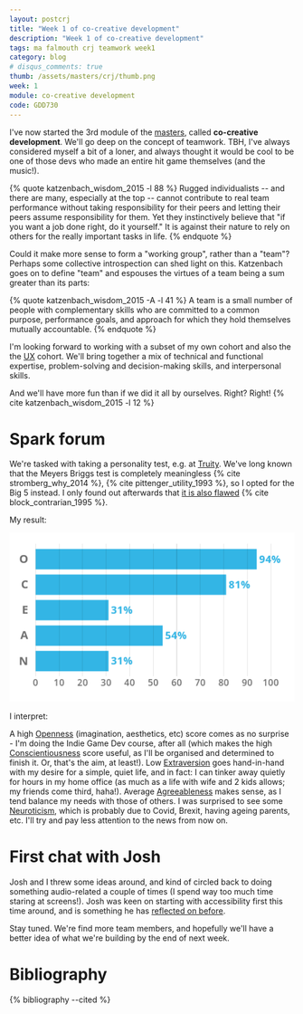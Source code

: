 ```yaml
---
layout: postcrj
title: "Week 1 of co-creative development"
description: "Week 1 of co-creative development"
tags: ma falmouth crj teamwork week1
category: blog
# disqus_comments: true
thumb: /assets/masters/crj/thumb.png
week: 1
module: co-creative development
code: GDD730
---
```


I've now started the 3rd module of the [masters](https://www.falmouth.ac.uk/study/online/postgraduate/indie-game-development), called **co-creative development**. We'll go deep on the concept of teamwork. TBH, I've always considered myself a bit of a loner, and always thought it would be cool to be one of those devs who made an entire hit game themselves (and the music!).

{% quote katzenbach_wisdom_2015 -l 88 %}
Rugged individualists -- and there are many, especially at the top -- cannot contribute to real team performance without taking responsibility for their peers and letting their peers assume responsibility for them. Yet they instinctively believe that "if you want a job done right, do it yourself." It is against their nature to rely on others for the really important tasks in life.
{% endquote %}

Could it make more sense to form a "working group", rather than a "team"? Perhaps some collective introspection can shed light on this. Katzenbach goes on to define "team" and espouses the virtues of a team being a sum greater than its parts:

{% quote katzenbach_wisdom_2015 -A -l 41 %}
A team is a small number of people with complementary skills who are committed to a common purpose, performance goals, and approach for which they hold themselves mutually accountable.
{% endquote %}

I'm looking forward to working with a subset of my own cohort and also the the [UX](https://www.falmouth.ac.uk/study/online/postgraduate/ux-design) cohort. We'll bring together a mix of technical and functional expertise, problem-solving and decision-making skills, and interpersonal skills.

And we'll have more fun than if we did it all by ourselves. Right? Right! {% cite katzenbach_wisdom_2015 -l 12 %}

# Spark forum

We're tasked with taking a personality test, e.g. at [Truity](https://www.truity.com/).  We've long known that the Meyers Briggs test is completely meaningless {% cite stromberg_why_2014 %}, {% cite pittenger_utility_1993 %}, so I opted for the Big 5 instead. I only found out afterwards that [it is also flawed](https://en.wikipedia.org/wiki/Big_Five_personality_traits#Critique) {% cite block_contrarian_1995 %}.

My result:

![OCEAN result](/assets/posts/2021-05-30-week-1-of-cocreative-development/big5-ocean-personality-test-results.png)

I interpret:

A high [Openness](https://en.wikipedia.org/wiki/Openness_to_experience) (imagination, aesthetics, etc) score comes as no surprise - I'm doing the Indie Game Dev course, after all (which makes the high [Conscientiousness](https://en.wikipedia.org/wiki/Conscientiousness) score useful, as I'll be organised and determined to finish it. Or, that's the aim, at least!). Low [Extraversion](https://en.wikipedia.org/wiki/Extraversion_and_introversion) goes hand-in-hand with my desire for a simple, quiet life, and in fact: I can tinker away quietly for hours in my home office (as much as a life with wife and 2 kids allows; my friends come third, haha!). Average [Agreeableness](https://en.wikipedia.org/wiki/Agreeableness) makes sense, as I tend balance my needs with those of others. I was surprised to see some [Neuroticism](https://en.wikipedia.org/wiki/Neuroticism), which is probably due to Covid, Brexit, having ageing parents, etc. I'll try and pay less attention to the news from now on.

# First chat with Josh

Josh and I threw some ideas around, and kind of circled back to doing something audio-related a couple of times (I spend way too much time staring at screens!). Josh was keen on starting with accessibility first this time around, and is something he has [reflected on before](https://skoobin.design/2021/04/04/uxd720-week-9-web-design/).

Stay tuned. We're find more team members, and hopefully we'll have a better idea of what we're building by the end of next week.

# Bibliography

{% bibliography --cited %}

